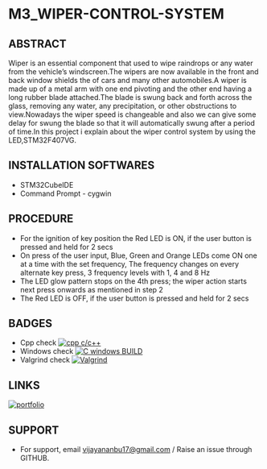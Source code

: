 # M3_WIPER-CONTROL-SYSTEM

## ABSTRACT

  Wiper is an essential component that used to wipe raindrops or any water from the vehicle’s windscreen.The wipers are now available in the front and back window shields the of cars and many other automobiles.A wiper is made up of a metal arm with one end pivoting and the other end having a long rubber blade attached.The blade is swung back and forth across the glass, removing any water, any precipitation, or other obstructions to view.Nowadays the wiper speed is changeable and also we can give some delay for swung the blade so that it will automatically swung after a period of time.In this project i explain about the wiper control system by using the LED,STM32F407VG.

## INSTALLATION SOFTWARES

* STM32CubeIDE
* Command Prompt - cygwin

## PROCEDURE

* For the ignition of key position the Red LED is ON, if the user button is pressed and held for 2 secs
* On press of the user input, Blue, Green and Orange LEDs come ON one at a time with the set frequency, The frequency changes on every alternate key press, 3 frequency levels with 1, 4 and 8 Hz
* The LED glow pattern stops on the 4th press; the wiper action starts next press onwards as mentioned in step 2
* The Red LED is OFF, if the user button is pressed and held for 2 secs

## BADGES
 
* Cpp check [![cpp c/c++](https://github.com/Vijayan1707/M3_WIPER-CONTROL-SYSTEM/actions/workflows/c-cpp.yml/badge.svg)](https://github.com/Vijayan1707/M3_WIPER-CONTROL-SYSTEM/actions/workflows/c-cpp.yml)
* Windows check [![C windows BUILD](https://github.com/Vijayan1707/M3_WIPER-CONTROL-SYSTEM/actions/workflows/windows.yml/badge.svg)](https://github.com/Vijayan1707/M3_WIPER-CONTROL-SYSTEM/actions/workflows/windows.yml)
* Valgrind check [![Valgrind](https://github.com/Vijayan1707/M3_WIPER-CONTROL-SYSTEM/actions/workflows/Valgrind.yml/badge.svg)](https://github.com/Vijayan1707/M3_WIPER-CONTROL-SYSTEM/actions/workflows/Valgrind.yml)

## LINKS

[![portfolio](https://img.shields.io/badge/my_portfolio-000?style=for-the-badge&logo=ko-fi&logoColor=white)](https://github.com/Vijayan1707/M3_WIPER-CONTROL-SYSTEM.git)

## SUPPORT

* For support, email vijayananbu17@gmail.com / Raise an issue through GITHUB.
